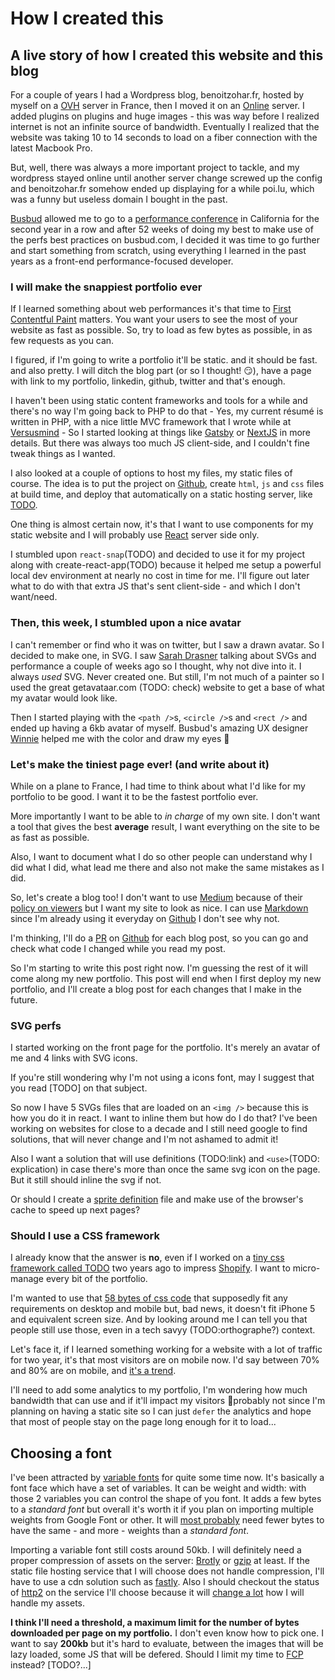 # How I created this

## A live story of how I created this website and this blog

For a couple of years I had a Wordpress blog, benoitzohar.fr, hosted by myself on a [OVH](TODO) server in France, then I moved it on an [Online](TODO) server. I added plugins on plugins and huge images - this was way before I realized internet is not an infinite source of bandwidth.
Eventually I realized that the website was taking 10 to 14 seconds to load on a fiber connection with the latest Macbook Pro.

But, well, there was always a more important project to tackle, and my wordpress stayed online until another server change screwed up the config and benoitzohar.fr somehow ended up displaying for a while poi.lu, which was a funny but useless domain I bought in the past.

[Busbud](https://www.busbud.com) allowed me to go to a [performance conference](TODO) in California for the second year in a row and after 52 weeks of doing my best to make use of the perfs best practices on busbud.com, I decided it was time to go further and start something from scratch, using everything I learned in the past years as a front-end performance-focused developer.

### I will make the snappiest portfolio ever

If I learned something about web performances it's that time to [First Contentful Paint](TODO) matters. You want your users to see the most of your website as fast as possible. So, try to load as few bytes as possible, in as few requests as you can.

I figured, if I'm going to write a portfolio it'll be static. and it should be fast. and also pretty.
I will ditch the blog part (or so I thought! 😏), have a page with link to my portfolio, linkedin, github, twitter and that's enough.

I haven't been using static content frameworks and tools for a while and there's no way I'm going back to PHP to do that - Yes, my current résumé is written in PHP, with a nice little MVC framework that I wrote while at [Versusmind](http://www.versusmind.eu) - So I started looking at things like [Gatsby](TODO) or [NextJS](TODO) in more details. But there was always too much JS client-side, and I couldn't fine tweak things as I wanted.

I also looked at a couple of options to host my files, my static files of course.
The idea is to put the project on [Github](https://github.com), create `html`, `js` and `css` files at build time, and deploy that automatically on a static hosting server, like [TODO](TODO).

One thing is almost certain now, it's that I want to use components for my static website and I will probably use [React](TODO) server side only.

I stumbled upon `react-snap`(TODO) and decided to use it for my project along with create-react-app(TODO) because it helped me setup a powerful local dev environment at nearly no cost in time for me.
I'll figure out later what to do with that extra JS that's sent client-side - and which I don't want/need.

### Then, this week, I stumbled upon a nice avatar

I can't remember or find who it was on twitter, but I saw a drawn avatar. So I decided to make one, in SVG. I saw [Sarah Drasner](TODO) talking about SVGs and performance a couple of weeks ago so I thought, why not dive into it. I always _used_ SVG. Never created one. But still, I'm not much of a painter so I used the great getavataar.com (TODO: check) website to get a base of what my avatar would look like.

Then I started playing with the `<path />`s, `<circle />`s and `<rect />` and ended up having a 6kb avatar of myself. Busbud's amazing UX designer [Winnie](TODO) helped me with the color and draw my eyes 🤩

### Let's make the tiniest page ever! (and write about it)

While on a plane to France, I had time to think about what I'd like for my portfolio to be good. I want it to be the fastest portfolio ever.

More importantly I want to be able to _in charge_ of my own site. I don't want a tool that gives the best **average** result, I want everything on the site to be as fast as possible.

Also, I want to document what I do so other people can understand why I did what I did, what lead me there and also not make the same mistakes as I did.

So, let's create a blog too! I don't want to use [Medium](TODO) because of their [policy on viewers](TODO) but I want my site to look as nice. I can use [Markdown](TODO) since I'm already using it everyday on [Github](TODO) I don't see why not.

I'm thinking, I'll do a [PR](TODO) on [Github](TODO) for each blog post, so you can go and check what code I changed while you read my post.

So I'm starting to write this post right now. I'm guessing the rest of it will come along my new portfolio. This post will end when I first deploy my new portfolio, and I'll create a blog post for each changes that I make in the future.

### SVG perfs

I started working on the front page for the portfolio. It's merely an avatar of me and 4 links with SVG icons.

If you're still wondering why I'm not using a icons font, may I suggest that you read [TODO] on that subject.

So now I have 5 SVGs files that are loaded on an `<img />` because this is how you do it in react. I want to inline them but how do I do that? I've been working on websites for close to a decade and I still need google to find solutions, that will never change and I'm not ashamed to admit it!

Also I want a solution that will use definitions (TODO:link) and `<use>`(TODO: explication) in case there's more than once the same svg icon on the page. But it still should inline the svg if not.

Or should I create a [sprite definition](TODO) file and make use of the browser's cache to speed up next pages?

### Should I use a CSS framework

I already know that the answer is **no**, even if I worked on a [tiny css framework called TODO](TODO) two years ago to impress [Shopify](TODO). I want to micro-manage every bit of the portfolio.

I'm wanted to use that [58 bytes of css code](TODO) that supposedly fit any requirements on desktop and mobile but, bad news, it doesn't fit iPhone 5 and equivalent screen size. And by looking around me I can tell you that people still use those, even in a tech savyy (TODO:orthographe?) context.

Let's face it, if I learned something working for a website with a lot of traffic for two year, it's that most visitors are on mobile now. I'd say between 70% and 80% are on mobile, and [it's a trend](TODO).

I'll need to add some analytics to my portfolio, I'm wondering how much bandwidth that can use and if it'll impact my visitors 🤔probably not since I'm planning on having a static site so I can just `defer` the analytics and hope that most of people stay on the page long enough for it to load...

## Choosing a font

I've been attracted by [variable fonts](TODO) for quite some time now. It's basically a font face which have a set of variables. It can be weight and width: with those 2 variables you can control the shape of you font. It adds a few bytes to a _standard font_ but overall it's worth it if you plan on importing multiple weights from Google Font or other. It will [most probably](TODO) need fewer bytes to have the same - and more - weights than a _standard font_.

Importing a variable font still costs around 50kb. I will definitely need a proper compression of assets on the server: [Brotly](TODO) or [gzip](TODO) at least. If the static file hosting service that I will choose does not handle compression, I'll have to use a cdn solution such as [fastly](TODO). Also I should checkout the status of [http2](TODO) on the service I'll choose because it will [change a lot](TODOà) how I will handle my assets.

**I think I'll need a threshold, a maximum limit for the number of bytes downloaded per page on my portfolio.** I don't even know how to pick one. I want to say **200kb** but it's hard to evaluate, between the images that will be lazy loaded, some JS that will be defered. Should I limit my time to [FCP](TODO) instead? [TODO?...]
